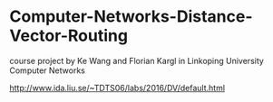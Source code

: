 # Computer-Networks-Distance-Vector-Routing
course project by Ke Wang and Florian Kargl in Linkoping University Computer Networks

http://www.ida.liu.se/~TDTS06/labs/2016/DV/default.html
